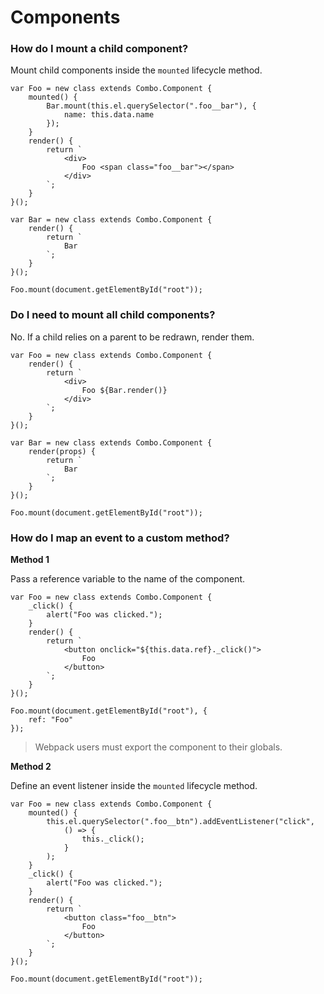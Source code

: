 # Components

### How do I mount a child component?

Mount child components inside the `mounted` lifecycle method.

	var Foo = new class extends Combo.Component {
		mounted() {
			Bar.mount(this.el.querySelector(".foo__bar"), {
				name: this.data.name
			});
		}
		render() {
			return `
				<div>
					Foo <span class="foo__bar"></span>
				</div>
			`;
		}
	}();

	var Bar = new class extends Combo.Component {
		render() {
			return `
				Bar
			`;
		}
	}();

	Foo.mount(document.getElementById("root"));

### Do I need to mount all child components?

No. If a child relies on a parent to be redrawn, render them.

	var Foo = new class extends Combo.Component {
		render() {
			return `
				<div>
					Foo ${Bar.render()}
				</div>
			`;
		}
	}();

	var Bar = new class extends Combo.Component {
		render(props) {
			return `
				Bar
			`;
		}
	}();

	Foo.mount(document.getElementById("root"));

### How do I map an event to a custom method?

**Method 1**

Pass a reference variable to the name of the component.

	var Foo = new class extends Combo.Component {
		_click() {
			alert("Foo was clicked.");
		}
		render() {
			return `
				<button onclick="${this.data.ref}._click()">
					Foo
				</button>
			`;
		}
	}();

	Foo.mount(document.getElementById("root"), {
		ref: "Foo"
	});

> Webpack users must export the component to their globals.

**Method 2**

Define an event listener inside the `mounted` lifecycle method.

	var Foo = new class extends Combo.Component {
		mounted() {
			this.el.querySelector(".foo__btn").addEventListener("click",
				() => {
					this._click();
				}
			);
		}
		_click() {
			alert("Foo was clicked.");
		}
		render() {
			return `
				<button class="foo__btn">
					Foo
				</button>
			`;
		}
	}();

	Foo.mount(document.getElementById("root"));


